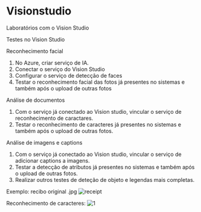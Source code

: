 # Visionstudio
Laboratórios com o Vision Studio

Testes no Vision Studio

Reconhecimento facial
1. No Azure, criar serviço de IA.
2. Conectar o serviço do Vision Studio
3. Configurar o serviço de detecção de faces
4. Testar o reconhecimento facial das fotos já presentes no sistemas e também após o upload de outras fotos

Análise de documentos
1. Com o serviço já conectado ao Vision studio, vincular o serviço de reconhecimento de caractares.
2. Testar o reconhecimento de caracteres já presentes no sistemas e também após o upload de outras fotos.

Análise de imagens e captions
1. Com o serviço já conectado ao Vision studio, vincular o serviço de adicionar captions a imagens.
2. Testar a detecção de atributos já presentes no sistemas e também após o upload de outras fotos.
3. Realizar outros testes de deteção de objeto e legendas mais completas.

Exemplo: recibo original .jpg
![receipt](https://github.com/rafaelnoguera/Visionstudio/assets/166956694/3bdde24a-0f2c-4e88-a5a2-8ead86118df5)

Reconhecimento de caracteres:
![1](https://github.com/rafaelnoguera/Visionstudio/assets/166956694/494af909-21a1-4939-86f1-b4647e5739f6)
